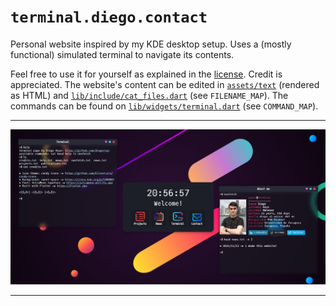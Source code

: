 # `terminal.diego.contact`

Personal website inspired by my KDE desktop setup. Uses a (mostly functional) simulated terminal to navigate its contents.

Feel free to use it for yourself as explained in the <a href="https://github.com/diegoroyo/terminal.diego.contact/blob/master/LICENSE">license</a>. Credit is appreciated. The website's content can be edited in <a href="https://github.com/diegoroyo/terminal.diego.contact/blob/master/assets/text">`assets/text`</a> (rendered as HTML) and <a href="https://github.com/diegoroyo/terminal.diego.contact/blob/master/lib/include/cat_files.dart">`lib/include/cat_files.dart`</a> (see `FILENAME_MAP`). The commands can be found on <a href="https://github.com/diegoroyo/terminal.diego.contact/blob/master/lib/widgets/terminal.dart">`lib/widgets/terminal.dart`</a> (see `COMMAND_MAP`).

---

![View of the website](.images/website.png)

---
